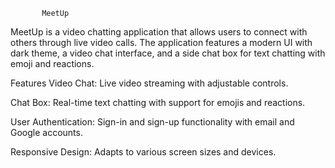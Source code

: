            MeetUp
MeetUp is a video chatting application that allows users to connect with others through live video calls. 
The application features a modern UI with dark theme, a video chat interface, and a side chat box for text chatting with emoji and reactions.

   Features
Video Chat: Live video streaming with adjustable controls.

Chat Box: Real-time text chatting with support for emojis and reactions.

User Authentication: Sign-in and sign-up functionality with email and Google accounts.

Responsive Design: Adapts to various screen sizes and devices.
